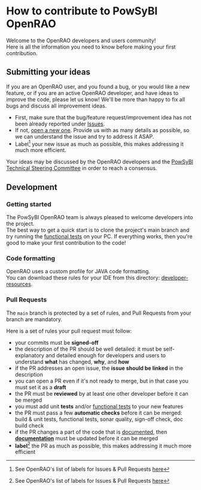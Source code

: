 # How to contribute to PowSyBl OpenRAO

Welcome to the OpenRAO developers and users community!  
Here is all the information you need to know before making your first contribution.

## Submitting your ideas
If you are an OpenRAO user, and you found a bug, or you would like a new feature, or 
if you are an active OpenRAO developer, and have ideas to improve the code, please let us know! 
We'll be more than happy to fix all bugs and discuss all improvement ideas.
- First, make sure that the bug/feature request/improvement idea has not been already reported under [Issues](https://github.com/powsybl/powsybl-open-rao/issues).
- If not, [open a new one](https://github.com/powsybl/powsybl-open-rao/issues/new). Provide us with as many details as possible, 
  so we can understand the issue and try to address it ASAP. 
- Label[^1] your new issue as much as possible, this makes addressing it much more efficient.

Your ideas may be discussed by the OpenRAO developers and the [PowSyBl Technical Steering Committee](https://www.powsybl.org/pages/overview/governance#technical-steering-committee) 
in order to reach a consensus.

## Development

### Getting started
The PowSyBl OpenRAO team is always pleased to welcome developers into the project.  
The best way to get a quick start is to clone the project's main branch and try running the [functional tests](tests/README.md) 
on your PC. If everything works, then you're good to make your first contribution to the code!

### Code formatting
OpenRAO uses a custom profile for JAVA code formatting.  
You can download these rules for your IDE from this directory: [developer-resources](docs/_static/developer-resources).  

### Pull Requests
The `main` branch is protected by a set of rules, and Pull Requests from your branch are mandatory.  

Here is a set of rules your pull request must follow:
- your commits must be **signed-off**
- the description of the PR should be well detailed: it must be self-explanatory and detailed enough for developers and 
  users to understand **what** has changed, **why**, and **how**
- if the PR addresses an open issue, the **issue should be linked** in the description
- you can open a PR even if it's not ready to merge, but in that case you must set it as a **draft**
- the PR must be **reviewed** by at least one other developer before it can be merged
- you must add unit **tests** and/or [functional tests](tests/README.md) to your new features
- the PR must pass a few **automatic checks** before it can be merged: build & unit tests, functional tests, sonar quality, sign-off check, doc build check
- if the PR changes a part of the code that is [documented](https://powsybl.readthedocs.io/projects/openrao/en/latest), 
  then [**documentation**](docs) must be updated before it can be merged
- **label**[^1] the PR as much as possible, this makes addressing it much more efficient


[^1]: See OpenRAO's list of labels for Issues & Pull Requests [here](https://github.com/powsybl/powsybl-open-rao/issues/labels)